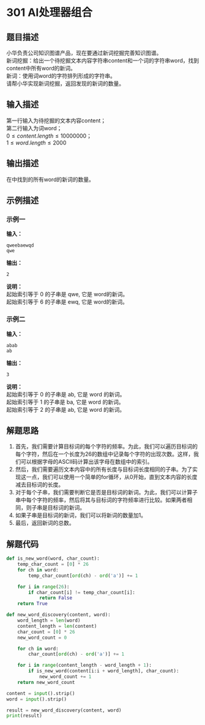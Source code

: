 # 301 AI处理器组合

## 题目描述
小华负责公司知识图谱产品，现在要通过新词挖掘完善知识图谱。 \
新词挖掘：给出一个待挖掘文本内容字符串content和一个词的字符串word，找到content中所有word的新词。 \
新词：使用词word的字符排列形成的字符串。 \
请帮小华实现新词挖掘，返回发现的新词的数量。

## 输入描述
第一行输入为待挖掘的文本内容content； \
第二行输入为词word； \
$0≤content.length≤10000000$；\
$1≤word.length≤2000$

## 输出描述
在中找到的所有word的新词的数量。

## 示例描述

### 示例一
**输入：**
```shell
qweebaewqd
qwe
```

**输出：**
```shell
2
```

**说明：**  
起始索引等于 0 的子串是 qwe, 它是 word的新词。 \
起始索引等于 6 的子串是 ewq, 它是 word的新词。



### 示例二
**输入：**
```shell
abab
ab
```

**输出：**
```shell
3
```

**说明：**  
起始索引等于 0 的子串是 ab, 它是 word 的新词。 \
起始索引等于 1 的子串是 ba, 它是 word 的新词。 \
起始索引等于 2 的子串是 ab, 它是 word 的新词。
## 解题思路
1. 首先，我们需要计算目标词的每个字符的频率。为此，我们可以遍历目标词的每个字符，然后在一个长度为26的数组中记录每个字符的出现次数。这样，我们可以根据字母的ASCII码计算出该字母在数组中的索引。
2. 然后，我们需要遍历文本内容中的所有长度与目标词长度相同的子串。为了实现这一点，我们可以使用一个简单的for循环，从0开始，直到文本内容的长度减去目标词的长度。
3. 对于每个子串，我们需要判断它是否是目标词的新词。为此，我们可以计算子串中每个字符的频率，然后将其与目标词的字符频率进行比较。如果两者相同，则子串是目标词的新词。
4. 如果子串是目标词的新词，我们可以将新词的数量加1。
5. 最后，返回新词的总数。

## 解题代码

```python
def is_new_word(word, char_count):
    temp_char_count = [0] * 26
    for ch in word:
        temp_char_count[ord(ch) - ord('a')] += 1

    for i in range(26):
        if char_count[i] != temp_char_count[i]:
            return False
    return True

def new_word_discovery(content, word):
    word_length = len(word)
    content_length = len(content)
    char_count = [0] * 26
    new_word_count = 0

    for ch in word:
        char_count[ord(ch) - ord('a')] += 1

    for i in range(content_length - word_length + 1):
        if is_new_word(content[i:i + word_length], char_count):
            new_word_count += 1
    return new_word_count

content = input().strip()
word = input().strip()

result = new_word_discovery(content, word)
print(result)
```